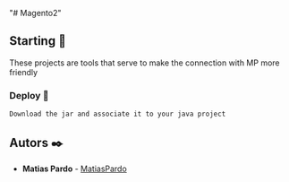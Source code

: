 "# Magento2" 

## Starting 🚀

These projects are tools that serve to make the connection with MP more friendly

### Deploy 🔧
```
Download the jar and associate it to your java project
```

## Autors ✒️

* **Matias Pardo** - [MatiasPardo](https://github.com/matiaspardo)
